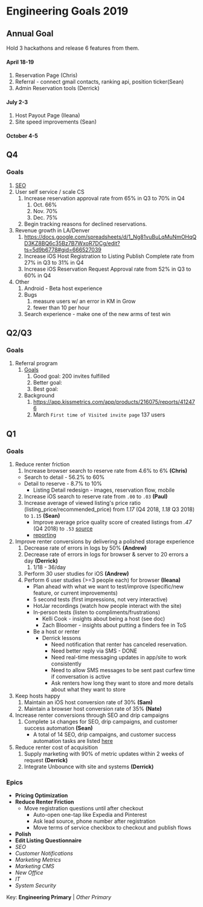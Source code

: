 <!-- TITLE: 2019 -->
<!-- SUBTITLE: A quick summary of 2019 -->

# Engineering Goals 2019
## Annual Goal
Hold 3 hackathons and release 6 features from them.
#### April 18-19
1. Reservation Page (Chris)
2. Referral - connect gmail contacts, ranking api, position ticker(Sean)
3. Admin Reservation tools (Derrick)
#### July 2-3
1. Host Payout Page (Ileana)
2. Site speed improvements (Sean)
#### October 4-5
## Q4
### Goals
1. [SEO](https://docs.google.com/document/d/1tqwx4QG0SMv3fcWsfUhQkE7NUAhLY6omfYaN-xiXCmI/edit#)
1. User self service / scale CS
	1. Increase reservation approval rate from 65% in Q3 to 70% in Q4
		1. Oct. 66%
		2. Nov. 70%
		3. Dec. 75%
	1. Begin tracking reasons for declined reservations.
1. Revenue growth in LA/Denver
	1. https://docs.google.com/spreadsheets/d/1_Ng81vuBuLqMuNmOHqQD3KZ8BQ6c35Bz7B7WxoR7DCg/edit?ts=5d9b6778#gid=666527039
	2. Increase iOS Host Registration to Listing Publish Complete rate from 27% in Q3 to 31% in Q4
	3. Increase iOS Reservation Request Approval rate from 52% in Q3 to 60% in Q4
1. Other
	1. Android - Beta host experience
	2. Bugs
		1. measure users w/ an error in KM in Grow
		1. fewer than 10 per hour
	3. Search experience - make one of the new arms of test win
## Q2/Q3
### Goals
1. Referral program
	1. [Goals](https://docs.google.com/spreadsheets/d/1QpsBliiaEsHIlHAcriL9H49ffkKIcJnI1kvkNRHw6pQ/edit#gid=0)
		1. Good goal: 200 invites fulfilled
		1. Better goal:
		1. Best goal:
	2. Background
		 1. https://app.kissmetrics.com/app/products/216075/reports/412476
		2. March `First time of Visited invite page` 137 users
## Q1
### Goals
1. Reduce renter friction
	1. Increase browser search to reserve rate from 4.6% to 6% **(Chris)**
	  * Search to detail - 56.2% to 60%
	  * Detail to reserve - 8.7% to 10%
		* Listing Detail redesign - images, reservation flow, mobile
	2. Increase iOS search to reserve rate from `.00` to `.03` **(Paul)**
	3. Increase average of viewed listing's price ratio (listing_price/recommended_price) from  _1.17_ (Q4 2018, _1.18_ Q3 2018) to `1.15`  **(Sean)**
		* Improve average price quality score of created listings from _.47_ (Q4 2018) to `.53` [source](https://docs.google.com/spreadsheets/d/12Ce6YQ6t0uhWa688gqFsELlmNLpwMRgtApc1fvctBOY/edit#gid=1491713362)
		* [reporting](https://docs.google.com/spreadsheets/d/1kejG-GbeqEnzoSVvmgyqIKBovhY0Ea2rSal56HWrIQM/edit?usp=sharing)
1. Improve renter conversions by delivering a polished storage experience
	1. Decrease rate of errors in logs by 50% **(Andrew)**
	1. Decrease rate of errors in logs for browser & server to 20 errors a day **(Derrick)**
		1. 1/18 - 36/day
	1. Perform 30 user studies for iOS **(Andrew)**
	1. Perform 6 user studies (>=3 people each) for browser **(Ileana)**
		* Plan ahead with what we want to test/improve (specific/new feature, or current improvements)
		* 5 second tests (first impressions, not very interactive)
		* HotJar recordings (watch how people interact with the site)
		* In-person tests (listen to compliments/frustrations)
			* Kelli Cook - insights about being a host (see doc)
			* Zach Bloomer - insights about putting a finders fee in ToS
		* Be a host or renter
			* Derrick lessons
				* Need notification that renter has canceled reservation.
				* Need better reply via SMS - DONE
				* Need real-time messaging updates in app/site to work consistently
				* Need to allow SMS messages to be sent past curfew time if conversation is active
				* Ask renters how long they want to store and more details about what they want to store
1. Keep hosts happy
	1. Maintain an iOS host conversion rate of 30% **(Sam)**
	2. Maintain a browser host conversion rate of 35% **(Nate)**
1. Increase renter conversions through SEO and drip campaigns
	1. Complete `14` changes for SEO, drip campaigns, and customer success automation **(Sean)**
		* A total of 14 SEO, drip campaigns, and customer success automation tasks are listed [here](https://docs.google.com/spreadsheets/d/1ul9Dg-OwZLSoY8yq_YoM2uIwTODechBDjYS-jcUSUTo/edit#gid=1191017650)
1. Reduce renter cost of acquisition
	1. Supply marketing with 90% of metric updates within 2 weeks of request **(Derrick)**
	2. Integrate Unbounce with site and systems **(Derrick)**

### Epics
* **Pricing Optimization**
* **Reduce Renter Friction**
	* Move registration questions until after checkout
		* Auto-open one-tap like Expedia and Pinterest
		* Ask lead source, phone number after registration
		* Move terms of service checkbox to checkout and publish flows
* **Polish**
* **Edit Listing Questionnaire**
* _SEO_
* _Customer Notifications_
* _Marketing Metrics_
* _Marketing CMS_
* _New Office_
* _IT_
* _System Security_

Key: **Engineering Primary** | _Other Primary_
